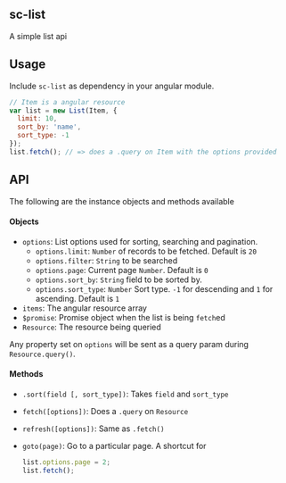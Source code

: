 ## sc-list

A simple list api

## Usage

Include `sc-list` as dependency in your angular module.

```js
// Item is a angular resource
var list = new List(Item, {
  limit: 10,
  sort_by: 'name',
  sort_type: -1
});
list.fetch(); // => does a .query on Item with the options provided
```

## API

The following are the instance objects and methods available

#### Objects

- `options`: List options used for sorting, searching and pagination.
  - `options.limit`: `Number` of records to be fetched. Default is `20`
  - `options.filter`: `String` to be searched
  - `options.page`: Current page `Number`. Default is `0`
  - `options.sort_by`: `String` field to be sorted by.
  - `options.sort_type`: `Number` Sort type. `-1` for descending and `1` for ascending. Default is `1`
- `items`: The angular resource array
- `$promise`: Promise object when the list is being `fetch`ed
- `Resource`: The resource being queried

Any property set on `options` will be sent as a query param during `Resource.query()`.

#### Methods

- `.sort(field [, sort_type])`: Takes `field` and `sort_type`
- `fetch([options])`: Does a `.query` on `Resource`
- `refresh([options])`: Same as `.fetch()`
- `goto(page)`: Go to a particular page. A shortcut for

  ```js
  list.options.page = 2;
  list.fetch();
  ```
